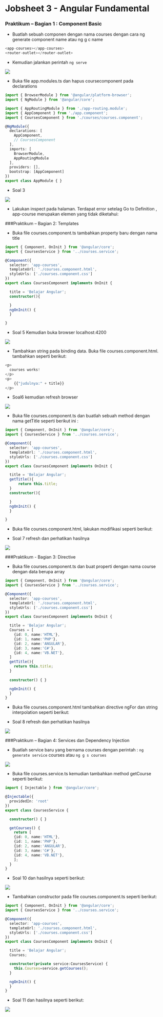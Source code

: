 # Jobsheet 3 - Angular Fundamental	

### Praktikum – Bagian 1 : Component Basic

- Buatlah sebuah componen dengan nama courses dengan cara ng generate component name atau ng g c name

```typescript
<app-courses></app-courses>
<router-outlet></router-outlet>
```

- Kemudian jalankan perintah `ng serve`

![](image/js3/2.PNG)

- Buka file app.modules.ts dan hapus coursecomponent pada declarations

```typescript
import { BrowserModule } from '@angular/platform-browser';
import { NgModule } from '@angular/core';

import { AppRoutingModule } from './app-routing.module';
import { AppComponent } from './app.component';
import { CoursesComponent } from './courses/courses.component';

@NgModule({
  declarations: [
    AppComponent,
    // CoursesComponent
  ],
  imports: [
    BrowserModule,
    AppRoutingModule
  ],
  providers: [],
  bootstrap: [AppComponent]
})
export class AppModule { }
```

- Soal 3

![](image/js3/3.PNG)

- Lakukan inspect pada halaman. Terdapat error setelag Go to Definition , app-course merupakan elemen yang tidak diketahui: 

###Praktikum – Bagian 2: Templates

- Buka file courses.component.ts tambahkan property baru dengan nama title

```typescript
import { Component, OnInit } from '@angular/core';
import { CoursesService } from '../courses.service';

@Component({
  selector: 'app-courses',
  templateUrl: './courses.component.html',
  styleUrls: ['./courses.component.css']
})
export class CoursesComponent implements OnInit {

  title = 'Belajar Angular';
  constructor(){

  }
  ngOnInit() {
  }

}
```

- Soal 5 Kemudian buka browser localhost:4200

![](image/js3/5.PNG)

- Tambahkan string pada binding data. Buka file courses.component.html. tambahkan seperti berikut:

```typescript
<p>
  courses works!
</p>
<p>
    {{"judulnya:" + title}}
</p>
```

- Soal6 kemudian refresh browser

![](image/js3/6.PNG)

- Buka file courses.component.ts dan buatlah sebuah method dengan nama getTitle seperti berikut ini :

```typescript
import { Component, OnInit } from '@angular/core';
import { CoursesService } from '../courses.service';

@Component({
  selector: 'app-courses',
  templateUrl: './courses.component.html',
  styleUrls: ['./courses.component.css']
})
export class CoursesComponent implements OnInit {

  title = 'Belajar Angular';
  getTitle(){
      return this.title;
  }
  constructor(){

  }
  ngOnInit() {
  }

}
```

- Buka file courses.component.html, lakukan modifikasi seperti berikut:

- Soal 7 refresh dan perhatikan hasilnya

![](image/js3/7.PNG)

###Praktikum - Bagian 3: Directive

- Buka file courses.component.ts dan buat properti dengan nama course dengan data berupa array

```typescript
import { Component, OnInit } from '@angular/core';
import { CoursesService } from '../courses.service';

@Component({
  selector: 'app-courses',
  templateUrl: './courses.component.html',
  styleUrls: ['./courses.component.css']
})
export class CoursesComponent implements OnInit {

  title = 'Belajar Angular';
  Courses = [
    {id: 0, name:'HTML'},
    {id: 1, name:'PHP'},
    {id: 2, name:'ANGULAR'},
    {id: 3, name:'C#'},
    {id: 4, name:'VB.NET'},
  ]
  getTitle(){
    return this.title;
  }
  
  constructor() { }

  ngOnInit() {
  }
}
```

- Buka file courses.component.html tambahkan directive ngFor dan string interpolation seperti berikut:

- Soal 8 refresh dan perhatikan hasilnya

![](image/js3/8.PNG)

###Praktikum – Bagian 4: Services dan Dependency Injection

- Buatlah service baru yang bernama courses dengan perintah : `ng generate service` courses atau `ng g s courses`

![](image/js3/9.PNG)

- Buka file courses.service.ts kemudian tambahkan method getCourse seperti berikut:

```typescript
import { Injectable } from '@angular/core';

@Injectable({
  providedIn: 'root'
})
export class CoursesService {

  constructor() { }

  getCourses() {
    return [
    {id: 0, name:'HTML'},
    {id: 1, name:'PHP'},
    {id: 2, name:'ANGULAR'},
    {id: 3, name:'C#'},
    {id: 4, name:'VB.NET'},
    ];
  }
}
```

- Soal 10 dan hasilnya seperti berikut:

![](image/js3/10.PNG)

- Tambahkan constructor pada file courses.component.ts seperti berikut:

```typescript
import { Component, OnInit } from '@angular/core';
import { CoursesService } from '../courses.service';

@Component({
  selector: 'app-courses',
  templateUrl: './courses.component.html',
  styleUrls: ['./courses.component.css']
})
export class CoursesComponent implements OnInit {

  title = 'Belajar Angular';
  Courses;

  constructor(private service:CoursesService) {
    this.Courses=service.getCourses();
  }

  ngOnInit() {
  }
}
```

- Soal 11 dan hasilnya seperti berikut:

![](image/js3/11.PNG)


